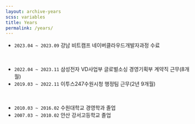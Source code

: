 ```yaml
---
layout: archive-years
scss: variables
title: Years
permalink: /years/
---
```


- `2023.04 ~ 2023.09` 강남 비트캠프 네이버클라우드개발자과정 수료  
<br>

- `2022.04 ~ 2023.11` 삼성전자 VD사업부 글로벌소싱 경영기획부 계약직 근무(8개월)
- `2019.03 ~ 2022.11` 이투스247수원시청 행정팀 근무(2년 9개월) 
<br>

- `2010.03 ~ 2016.02` 수원대학교 경영학과 졸업  
- `2007.03 ~ 2010.02` 안산 강서고등학교 졸업    



  
  

